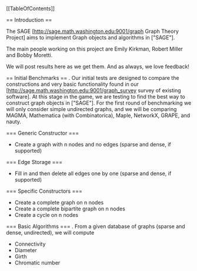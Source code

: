 [[TableOfContents]]

==  Introduction ==

The SAGE [http://sage.math.washington.edu:9001/graph Graph Theory Project] aims to implement Graph objects and algorithms in ["SAGE"].

The main people working on this project are Emily Kirkman, Robert Miller and Bobby Moretti.

We will post results here as we get them.  And as always, we love feedback!

== Initial Benchmarks ==
 . Our initial tests are designed to compare the constructions and very basic functionality found in our [http://sage.math.washington.edu:9001/graph_survey survey of existing software].  At this stage in the game, we are testing to find the best way to construct graph objects in ["SAGE"].  For the first round of benchmarking we will only consider simple undirected graphs, and we will be comparing MAGMA, Mathematica (with Combinatorica), Maple, NetworkX, GRAPE, and nauty.

=== Generic Constructor ===
 * Create a graph with n nodes and no edges (sparse and dense, if supported)

=== Edge Storage ===
 * Fill in and then delete all edges one by one (sparse and dense, if supported)

=== Specific Constructors ===
 * Create a complete graph on n nodes
 * Create a complete bipartite graph on n nodes
 * Create a cycle on n nodes

=== Basic Algorithms ===
 . From a given database of graphs (sparse and dense, undirected), we will compute
 * Connectivity
 * Diameter
 * Girth
 * Chromatic number
